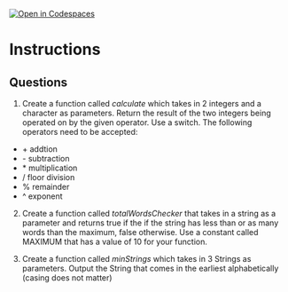[![Open in Codespaces](https://classroom.github.com/assets/launch-codespace-2972f46106e565e64193e422d61a12cf1da4916b45550586e14ef0a7c637dd04.svg)](https://classroom.github.com/open-in-codespaces?assignment_repo_id=18445766)
# Instructions  

  ## Questions
  1. Create a function called _calculate_ which takes in 2 integers and a character as parameters. Return the result of the two integers being operated on by the given operator.  Use a switch.  The following operators need to be accepted:
   - \+ addtion 
   - \- subtraction 
   - \* multiplication 
   - / floor division 
   - % remainder 
   - ^ exponent 

  2. Create a function called _totalWordsChecker_ that takes in a string as a parameter and returns true if the if the string has less than or as many words than the maximum, false otherwise.  Use a constant called MAXIMUM that has a value of 10 for your function.

  3. Create a function called _minStrings_ which takes in 3 Strings as parameters.  Output the String that comes in the earliest alphabetically (casing does not matter)